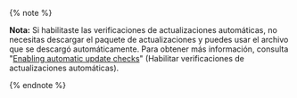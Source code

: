 {% note %}

**Nota:** Si habilitaste las verificaciones de actualizaciones automáticas, no necesitas descargar el paquete de actualizaciones y puedes usar el archivo que se descargó automáticamente. Para obtener más información, consulta "[Enabling automatic update checks](/enterprise/admin/guides/installation/enabling-automatic-update-checks/)" (Habilitar verificaciones de actualizaciones automáticas).

{% endnote %}
